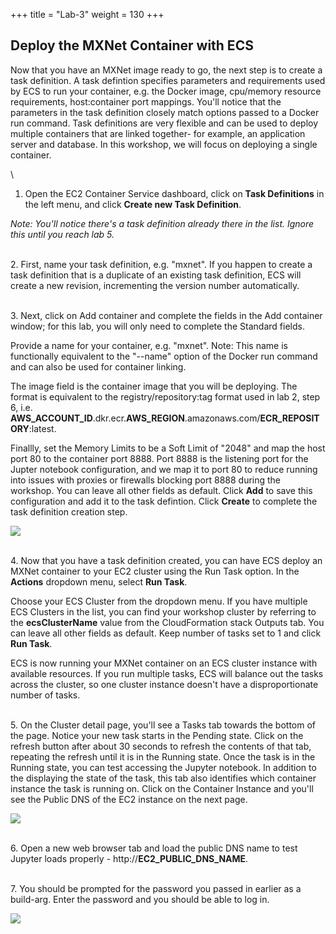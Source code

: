 +++
title = "Lab-3"
weight = 130
+++

## Deploy the MXNet Container with ECS

Now that you have an MXNet image ready to go, the next step is to create a task definition. A task defintion specifies parameters and requirements used by ECS to run your container, e.g. the Docker image, cpu/memory resource requirements, host:container port mappings. You'll notice that the parameters in the task definition closely match options passed to a Docker run command. Task definitions are very flexible and can be used to deploy multiple containers that are linked together- for example, an application server and database. In this workshop, we will focus on deploying a single container.

\
1. Open the EC2 Container Service dashboard, click on **Task Definitions** in the left menu, and click **Create new Task Definition**.

*Note: You'll notice there's a task definition already there in the list. Ignore this until you reach lab 5.*

\
2. First, name your task definition, e.g. "mxnet". If you happen to create a task definition that is a duplicate of an existing task definition, ECS will create a new revision, incrementing the version number automatically.

\
3. Next, click on Add container and complete the fields in the Add container window; for this lab, you will only need to complete the Standard fields.

Provide a name for your container, e.g. "mxnet". Note: This name is functionally equivalent to the "--name" option of the Docker run command and can also be used for container linking.

The image field is the container image that you will be deploying. The format is equivalent to the registry/repository:tag format used in lab 2, step 6, i.e. **AWS_ACCOUNT_ID**.dkr.ecr.**AWS_REGION**.amazonaws.com/**ECR_REPOSITORY**:latest.

Finallly, set the Memory Limits to be a Soft Limit of "2048" and map the host port 80 to the container port 8888. Port 8888 is the listening port for the Jupter notebook configuration, and we map it to port 80 to reduce running into issues with proxies or firewalls blocking port 8888 during the workshop. You can leave all other fields as default. Click **Add** to save this configuration and add it to the task defintion. Click **Create** to complete the task definition creation step.

![](/images/ecs-deep-learning-workshop/task-def.png)

\
4. Now that you have a task definition created, you can have ECS deploy an MXNet container to your EC2 cluster using the Run Task option. In the **Actions** dropdown menu, select **Run Task**.

Choose your ECS Cluster from the dropdown menu. If you have multiple ECS Clusters in the list, you can find your workshop cluster by referring to the **ecsClusterName** value from the CloudFormation stack Outputs tab. You can leave all other fields as default. Keep number of tasks set to 1 and click **Run Task**.

ECS is now running your MXNet container on an ECS cluster instance with available resources. If you run multiple tasks, ECS will balance out the tasks across the cluster, so one cluster instance doesn't have a disproportionate number of tasks.

\
5. On the Cluster detail page, you'll see a Tasks tab towards the bottom of the page. Notice your new task starts in the Pending state. Click on the refresh button after about 30 seconds to refresh the contents of that tab, repeating the refresh until it is in the Running state. Once the task is in the Running state, you can test accessing the Jupyter notebook. In addition to the displaying the state of the task, this tab also identifies which container instance the task is running on. Click on the Container Instance and you'll see the Public DNS of the EC2 instance on the next page.

![](/images/ecs-deep-learning-workshop/task-run.png)

\
6. Open a new web browser tab and load the public DNS name to test Jupyter loads properly - http://**EC2_PUBLIC_DNS_NAME**.

\
7. You should be prompted for the password you passed in earlier as a build-arg. Enter the password and you should be able to log in.

![](/images/ecs-deep-learning-workshop/jupyter-login.png)
